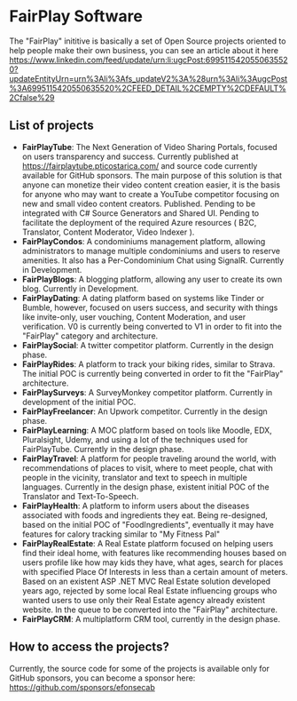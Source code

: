 # FairPlay Software

The "FairPlay" inititive is basically a set of Open Source projects oriented to help people make their own business, you can see an article about it here
https://www.linkedin.com/feed/update/urn:li:ugcPost:6995115420550635520?updateEntityUrn=urn%3Ali%3Afs_updateV2%3A%28urn%3Ali%3AugcPost%3A6995115420550635520%2CFEED_DETAIL%2CEMPTY%2CDEFAULT%2Cfalse%29

## List of projects

* **FairPlayTube**: The Next Generation of Video Sharing Portals, focused on users transparency and success. Currently published at https://fairplaytube.pticostarica.com/ and source code currently available for GitHub sponsors. The main purpose of this solution is that anyone can monetize their video content creation easier, it is the basis for anyone who may want to create a YouTube competitor focusing on new and small video content creators. Published. Pending to be integrated with C# Source Generators and Shared UI. Pending to facilitate the deployment of the required Azure resources ( B2C, Translator, Content Moderator, Video Indexer ).
* **FairPlayCondos**: A condominiums management platform, allowing administrators to manage multiple condominiums and users to reserve amenities. It also has a Per-Condominium Chat using SignalR. Currently in Development.
* **FairPlayBlogs**: A blogging platform, allowing any user to create its own blog. Currently in Development.
* **FairPlayDating**: A dating platform based on systems like Tinder or Bumble, however, focused on users success, and security with things like invite-only, user vouching, Content Moderation, and user verification. V0 is currently being converted to V1 in order to fit into the "FairPlay" category and architecture.
* **FairPlaySocial**: A twitter competitor platform. Currently in the design phase.
* **FairPlayRides**: A platform to track your biking rides, similar to Strava. The initial POC is currently being converted in order to fit the "FairPlay" architecture.
* **FairPlaySurveys**: A SurveyMonkey competitor platform. Currently in development of the initial POC.
* **FairPlayFreelancer**: An Upwork competitor. Currently in the design phase.
* **FairPlayLearning**: A MOC platform based on tools like Moodle, EDX, Pluralsight, Udemy, and using a lot of the techniques used for FairPlayTube. Currently in the design phase.
* **FairPlayTravel**: A platform for people traveling around the world, with recommendations of places to visit, where to meet people, chat with people in the vicinity, translator and text to speech in multiple languages. Currently in the design phase, existent initial POC of the Translator and Text-To-Speech.
* **FairPlayHealth**: A platform to inform users about the diseases associated with foods and ingredients they eat. Being re-designed, based on the initial POC of "FoodIngredients", eventually it may have features for calory tracking similar to "My Fitness Pal"
* **FairPlayRealEstate**: A Real Estate platform focused on helping users find their ideal home, with features like recommending houses based on users profile like how may kids they have, what ages, search for places with specified Place Of Interests in less than a certain amount of meters. Based on an existent ASP .NET MVC Real Estate solution developed years ago, rejected by some local Real Estate influencing groups who wanted users to use only their Real Estate agency already existent website. In the queue to be converted into the "FairPlay" architecture.
* **FairPlayCRM**: A multiplatform CRM tool, currently in the design phase.


## How to access the projects?

Currently, the source code for some of the projects is available only for GitHub sponsors, you can become a sponsor here: https://github.com/sponsors/efonsecab

